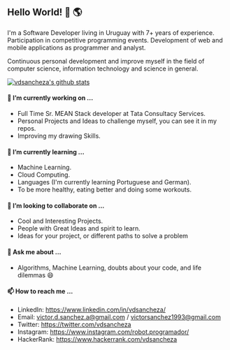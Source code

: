 ## Hello World! 👋 :earth_americas:

I'm a Software Developer living in Uruguay with 7+ years of experience. Participation in competitive programming events. Development of web and mobile applications as programmer and analyst.

Continuous personal development and improve myself in the field of computer science, information technology and science in general.

<!--
**vdsancheza/vdsancheza** is a ✨ _special_ ✨ repository because its `README.md` (this file) appears on your GitHub profile.

Here are some ideas to get you started:

- 🔭 I’m currently working on ...
- 🌱 I’m currently learning ...
- 👯 I’m looking to collaborate on ...
- 🤔 I’m looking for help with ...
- 💬 Ask me about ...
- 📫 How to reach me: ...
- 😄 Pronouns: ...
- ⚡ Fun fact: ...
-->
[![vdsancheza's github stats](https://github-readme-stats.vercel.app/api?username=vdsancheza&show_icons=true&count_private=true)](https://github.com/anuraghazra/github-readme-stats)

#### 🔭 I’m currently working on ...

- Full Time Sr. MEAN Stack developer at Tata Consultacy Services.
- Personal Projects and Ideas to challenge myself, you can see it in my repos.
- Improving my drawing Skills. 

#### 🌱 I’m currently learning ...

- Machine Learning.
- Cloud Computing.
- Languages (I'm currently learning Portuguese and German).
- To be more healthy, eating better and doing some workouts.

#### 👯 I’m looking to collaborate on ...

- Cool and Interesting Projects.
- People with Great Ideas and spirit to learn.
- Ideas for your project, or different paths to solve a problem

#### 💬 Ask me about ...

- Algorithms, Machine Learning, doubts about your code, and life dilemmas 😄

#### 📫 How to reach me ...
- LinkedIn: https://www.linkedin.com/in/vdsancheza/
- Email: victor.d.sanchez.a@gmail.com / victorsanchez1993@gmail.com
- Twitter: https://twitter.com/vdsancheza
- Instagram: https://www.instagram.com/robot.programador/
- HackerRank: https://www.hackerrank.com/vdsancheza
